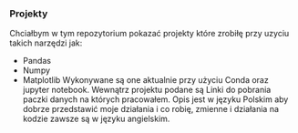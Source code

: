 ### Projekty
Chciałbym w tym repozytorium pokazać projekty które zrobiłę przy uzyciu takich narzędzi jak: 
* Pandas
* Numpy
* Matplotlib
 Wykonywane są one aktualnie przy użyciu Conda oraz jupyter notebook.
 Wewnątrz projektu podane są Linki do pobrania paczki danych na których pracowałem.
 Opis jest w języku Polskim aby dobrze przedstawić moje działania i co robię, zmienne i działania na kodzie zawsze są w języku angielskim.

